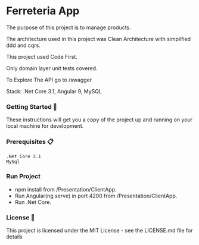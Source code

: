 # Ferreteria App

The purpose of this project is to manage products.

The architecture used in this project was Clean Architecture with simplified ddd and cqrs.

This project used Code First.

Only domain layer unit tests covered.

To Explore The API go to /swagger

Stack: .Net Core 3.1, Angular 9, MySQL

### Getting Started 🚀

These instructions will get you a copy of the project up and running on your local machine for development.

### Prerequisites 📋
```
.Net Core 3.1   
MySql
```

### Run Project
* npm install from /Presentation/ClientApp.
* Run Angular(ng serve) in port 4200 from /Presentation/ClientApp.
* Run .Net Core.

### License 📄

This project is licensed under the MIT License - see the LICENSE.md file for details 
